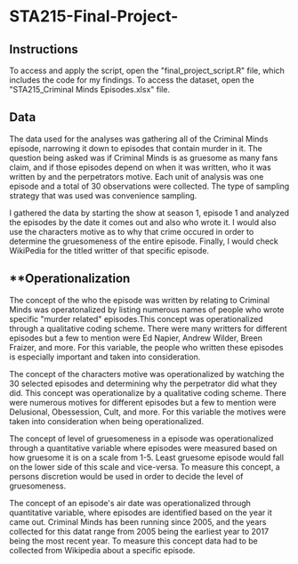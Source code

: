 # STA215-Final-Project-
## **Instructions** 
To access and apply the script, open the "final_project_script.R" file, which includes the code for my findings. To access the dataset, open the "STA215_Criminal Minds Episodes.xlsx" file. 

## **Data**
The data used for the analyses was gathering all of the Criminal Minds episode, narrowing it down to episodes that contain murder in it. The question being asked was if Criminal Minds is as gruesome as many fans claim, and if those episodes depend on when it was written, who it was written by and the perpetrators motive. Each unit of analysis was one episode and a total of 30 observations were collected. The type of sampling strategy that was used was convenience sampling. 

I gathered the data by starting the show at season 1, episode 1 and analyzed the episodes by the date it comes out and also who wrote it. I would also use the characters motive as to why that crime occured in order to determine the gruesomeness of the entire episode. Finally, I would check WikiPedia for the titled writter of that specific episode. 

## **Operationalization  
The concept of the who the episode was written by relating to Criminal Minds was operatonalized by listing numerous names of people who wrote specific "murder related" episodes.This concept was operationalized through a qualitative coding scheme. There were many writters for different episodes but a few to mention were Ed Napier, Andrew Wilder, Breen Fraizer, and more. For this variable, the people who written these episodes is especially important and taken into consideration. 

The concept of the characters motive was operationalized by watching the 30 selected episodes and determining why the perpetrator did what they did. This concept was operationalize by a qualitative coding scheme. There were numerous motives for different episodes but a few to mention were Delusional, Obessession, Cult, and more. For this variable the motives were taken into consideration when being operationalized. 

The concept of level of gruesomeness in a episode was operationalized through a quantitative variable where episodes were measured based on how gruesome it is on a scale from 1-5. Least gruesome episode would fall on the lower side of this scale and vice-versa. To measure this concept, a persons discretion would be used in order to decide the level of gruesomeness.

The concept of an episode's air date was operationalized through quantitative variable, where episodes are identified based on the year it came out. Criminal Minds has been running since 2005, and the years collected for this datat range from 2005 being the earliest year to 2017 being the most recent year. To measure this concept data had to be collected from Wikipedia about a specific episode. 

